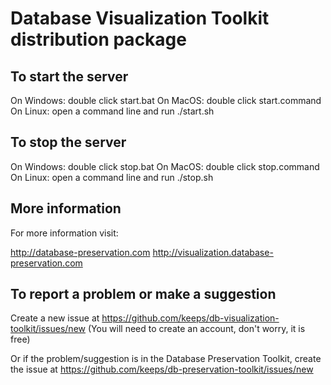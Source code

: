 # Database Visualization Toolkit distribution package

## To start the server

On Windows: double click start.bat
On MacOS: double click start.command
On Linux: open a command line and run ./start.sh

## To stop the server

On Windows: double click stop.bat
On MacOS: double click stop.command
On Linux: open a command line and run ./stop.sh

## More information

For more information visit:

http://database-preservation.com
http://visualization.database-preservation.com

## To report a problem or make a suggestion

Create a new issue at https://github.com/keeps/db-visualization-toolkit/issues/new
(You will need to create an account, don't worry, it is free)

Or if the problem/suggestion is in the Database Preservation Toolkit, create the issue at https://github.com/keeps/db-preservation-toolkit/issues/new
